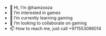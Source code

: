 - 👋 Hi, I’m @hamzooza
- 👀 I’m interested in games
- 🌱 I’m currently learning gaming
- 💞️ I’m looking to collaborate on gaming
- 📫 How to reach me, just call +971553086014

<!---
hamzooza/hamzooza is a ✨ special ✨ repository because its `README.md` (this file) appears on your GitHub profile.
You can click the Preview link to take a look at your changes.
--->
